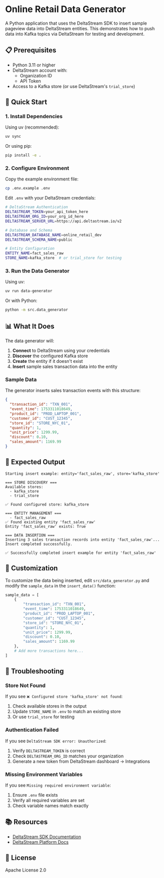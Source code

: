 # Online Retail Data Generator

A Python application that uses the DeltaStream SDK to insert sample pageview data into DeltaStream entities. This demonstrates how to push data into Kafka topics via DeltaStream for testing and development.

## 📋 Prerequisites

- Python 3.11 or higher
- DeltaStream account with:
  - Organization ID
  - API Token
- Access to a Kafka store (or use DeltaStream's `trial_store`)

## 🚀 Quick Start

### 1. Install Dependencies

Using uv (recommended):

```bash
uv sync
```

Or using pip:

```bash
pip install -e .
```

### 2. Configure Environment

Copy the example environment file:

```bash
cp .env.example .env
```

Edit `.env` with your DeltaStream credentials:

```bash
# DeltaStream Authentication
DELTASTREAM_TOKEN=your_api_token_here
DELTASTREAM_ORG_ID=your_org_id_here
DELTASTREAM_SERVER_URL=https://api.deltastream.io/v2

# Database and Schema
DELTASTREAM_DATABASE_NAME=online_retail_dev
DELTASTREAM_SCHEMA_NAME=public

# Entity Configuration
ENTITY_NAME=fact_sales_raw
STORE_NAME=kafka_store  # or trial_store for testing
```

### 3. Run the Data Generator

Using uv:

```bash
uv run data-generator
```

Or with Python:

```bash
python -m src.data_generator
```

## 📊 What It Does

The data generator will:

1. **Connect** to DeltaStream using your credentials
2. **Discover** the configured Kafka store
3. **Create** the entity if it doesn't exist
4. **Insert** sample sales transaction data into the entity

### Sample Data

The generator inserts sales transaction events with this structure:

```json
{
  "transaction_id": "TXN_001",
  "event_time": 1753311018649,
  "product_id": "PROD_LAPTOP_001",
  "customer_id": "CUST_12345",
  "store_id": "STORE_NYC_01",
  "quantity": 1,
  "unit_price": 1299.99,
  "discount": 0.10,
  "sales_amount": 1169.99
}
```

## 📖 Expected Output

```text
Starting insert example: entity='fact_sales_raw', store='kafka_store'

=== STORE DISCOVERY ===
Available stores:
  - kafka_store
  - trial_store

✅ Found configured store: kafka_store

=== ENTITY MANAGEMENT ===
  - fact_sales_raw
✅ Found existing entity 'fact_sales_raw'
Entity 'fact_sales_raw' exists: True

=== DATA INSERTION ===
Inserting 3 sales transaction records into entity 'fact_sales_raw'...
Insert completed successfully.

✅ Successfully completed insert example for entity 'fact_sales_raw'
```

## 🔧 Customization

To customize the data being inserted, edit `src/data_generator.py` and modify the `sample_data` in the `insert_data()` function:

```python
sample_data = [
    {
        "transaction_id": "TXN_001",
        "event_time": 1753311018649,
        "product_id": "PROD_LAPTOP_001",
        "customer_id": "CUST_12345",
        "store_id": "STORE_NYC_01",
        "quantity": 1,
        "unit_price": 1299.99,
        "discount": 0.10,
        "sales_amount": 1169.99
    },
    # Add more transactions here...
]
```

## 🐛 Troubleshooting

### Store Not Found

If you see `❌ Configured store 'kafka_store' not found`:

1. Check available stores in the output
2. Update `STORE_NAME` in `.env` to match an existing store
3. Or use `trial_store` for testing

### Authentication Failed

If you see `DeltaStream SDK error: Unauthorized`:

1. Verify `DELTASTREAM_TOKEN` is correct
2. Check `DELTASTREAM_ORG_ID` matches your organization
3. Generate a new token from DeltaStream dashboard → Integrations

### Missing Environment Variables

If you see `Missing required environment variable`:

1. Ensure `.env` file exists
2. Verify all required variables are set
3. Check variable names match exactly

## 📚 Resources

- [DeltaStream SDK Documentation](https://github.com/deltastreaminc/deltastream-sdk-python)
- [DeltaStream Platform Docs](https://docs.deltastream.io)

## 📝 License

Apache License 2.0

